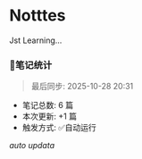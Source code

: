 # Notttes
Jst Learning...















### 🚀笔记统计
> 最后同步: 2025-10-28 20:31

- 笔记总数: 6 篇
- 本次更新: +1 篇
- 触发方式: ✅自动运行

*auto updata*
